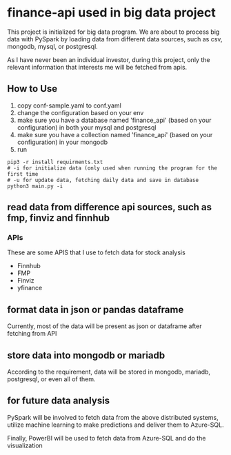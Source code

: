 # finance-api used in big data project

This project is initialized for big data program. We are about to process big data with PySpark by loading data from different data sources, such as csv, mongodb, mysql, or postgresql.

As I have never been an individual investor, during this project, only the relevant information that interests me will be fetched from apis.
 
## How to Use

1. copy conf-sample.yaml to conf.yaml
2. change the configuration based on your env
3. make sure you have a database named 'finance_api' (based on your configuration) in both your mysql and postgresql
4. make sure you have a collection named 'finance_api' (based on your configuration) in your mongodb
3. run

```shell
pip3 -r install requirments.txt
# -i for initialize data (only used when running the program for the first time
# -u for update data, fetching daily data and save in database
python3 main.py -i
```

## read data from difference api sources, such as fmp, finviz and finnhub

### APIs

These are some APIS that I use to fetch data for stock analysis

- Finnhub
- FMP
- Finviz
- yfinance

## format data in json or pandas dataframe

Currently, most of the data will be present as json or dataframe after fetching from API

## store data into mongodb or mariadb

According to the requirement, data will be stored in mongodb, mariadb, postgresql, or even all of them.

## for future data analysis

PySpark will be involved to fetch data from the above distributed systems, utilize machine learning to make predictions and deliver them to Azure-SQL.

Finally, PowerBI will be used to fetch data from Azure-SQL and do the visualization